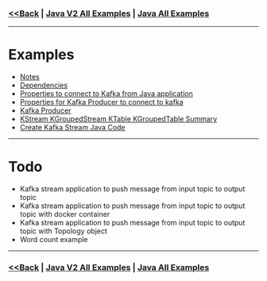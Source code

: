 ### [<<Back](../README.md) | [Java V2 All Examples](https://github.com/avinashbabudonthu/java/blob/master/java-v2/README.md) | [Java All Examples](https://github.com/avinashbabudonthu/java/blob/master/README.md)
------
# Examples
* [Notes](files/notes.md)
* [Dependencies](files/dependencies.md)
* [Properties to connect to Kafka from Java application](files/connect-to-kafka-from-java.md)
* [Properties for Kafka Producer to connect to kafka](files/kafka-producer-properties.md)
* [Kafka Producer](../kafka/files/kafka-producer.md)
* [KStream KGroupedStream KTable KGroupedTable Summary](files/kstreams-ktable-summary.md)
* [Create Kafka Stream Java Code](files/create-kafka-stream.md)
------
# Todo
* Kafka stream application to push message from input topic to output topic
* Kafka stream application to push message from input topic to output topic with docker container
* Kafka stream application to push message from input topic to output topic with Topology object
* Word count example
------
### [<<Back](../README.md) | [Java V2 All Examples](https://github.com/avinashbabudonthu/java/blob/master/java-v2/README.md) | [Java All Examples](https://github.com/avinashbabudonthu/java/blob/master/README.md)